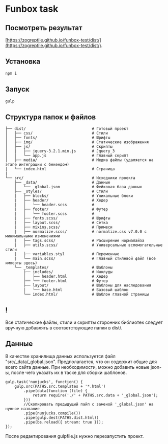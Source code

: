 # Funbox task

## Посмотреть результат
[https://zogreptile.github.io/funbox-test/dist/](https://zogreptile.github.io/funbox-test/dist/).

## Установка
```javascript
npm i
```

## Запуск
```javascript
gulp
```

## Структура папок и файлов
```
├── dist/                             # Готовый проект
│   ├── css/                          # Стили
│   ├── fonts/                        # Шрифты
│   ├── img/                          # Статические изображения
│   ├── js/                           # Скрипты
│   |   ├── jquery-3.2.1.min.js       # Jquery 3
│   │   └── app.js                    # Главный скрипт
│   ├── media/                        # Медиа файлы (удаляется на этапе интеграции с бекендом)
│   └── index.html                    # Страница
|
└── src/                              # Исходники проекта
    ├── _data/                        # Данные
    │   └── _global.json              # Фейковая база данных
    ├── _styles/                      # Стили
    |   ├── blocks/                   # Уникальные блоки
    |   ├── header/                   # Хедер
    |   │   └── header.scss           # 
    |   ├── footer/                   # Футер
    |   │   └── footer.scss           # 
    |   ├── fonts.scss/               # Шрифты
    |   ├── layout.scss/              # Сетка
    |   ├── mixins.scss/              # Примеси
    |   ├── normalize.scss/           # normalize.css v7.0.0 с минимальными изменениями
    |   ├── tags.scss/                # Расширение нормалайза
    |   ├── utils.scss/               # Универсальные вспомогательные стили
    |   ├── variables.styl            # Переменные
    |   └── main.scss/                # Главный стилевой файл (все импорты здесь)
    └── _templates/                   # Шаблоны
        ├── includes/                 # Инклуды
        │   ├── header.html           # Хедер
        ├── └── footer.html           # Футер
        ├── layout/                   # Шаблоны для наследования
        |   └── base.html             # Базовый шаблон
        └── index.html/               # Шаблон главной страницы
```

## !
Все статические файлы, стили и скрипты сторонних библиотек следует вручную добавлять в соответствующие папки в dist/.

## Данные
В качестве хранилища данных используется файл "src/\_data/\_global.json". Предполагается, что он содержит общие для всего сайта данные. При необходимости, можно добавить новые json-ы, после чего указать их в таске для сборки шаблонов.
```
gulp.task('nunjucks', function() {
	gulp.src(PATHS.src.templates + '*.html')
		.pipe(data(function (file) {
			return require('./' + PATHS.src.data + '_global.json');
		}))
        //Скопировать предыдущий пайп с заменой '_global.json' на нужное название
		.pipe(nunjucks.compile())
		.pipe(gulp.dest(PATHS.dist.html))
		.pipe(bs.reload({ stream: true }));
});
```
После редактирования gulpfile.js нужно перезапустить проект.